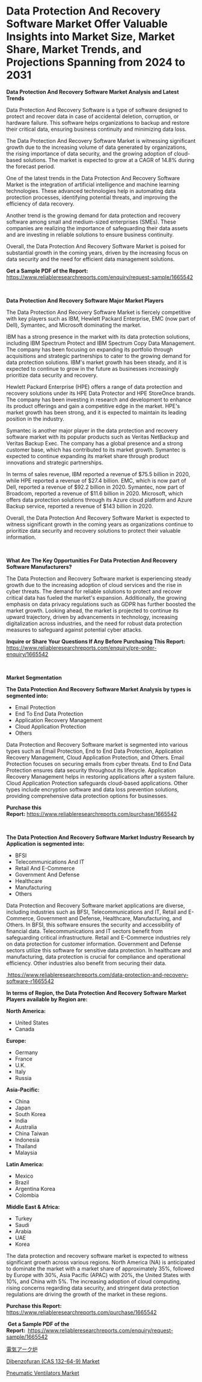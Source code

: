 <p><h1>Data Protection And Recovery Software Market Offer Valuable Insights into Market Size, Market Share, Market Trends, and Projections Spanning from 2024 to 2031</h1></p><p><strong>Data Protection And Recovery Software Market Analysis and Latest Trends</strong></p>
<p><p>Data Protection And Recovery Software is a type of software designed to protect and recover data in case of accidental deletion, corruption, or hardware failure. This software helps organizations to backup and restore their critical data, ensuring business continuity and minimizing data loss.</p><p>The Data Protection And Recovery Software Market is witnessing significant growth due to the increasing volume of data generated by organizations, the rising importance of data security, and the growing adoption of cloud-based solutions. The market is expected to grow at a CAGR of 14.8% during the forecast period.</p><p>One of the latest trends in the Data Protection And Recovery Software Market is the integration of artificial intelligence and machine learning technologies. These advanced technologies help in automating data protection processes, identifying potential threats, and improving the efficiency of data recovery.</p><p>Another trend is the growing demand for data protection and recovery software among small and medium-sized enterprises (SMEs). These companies are realizing the importance of safeguarding their data assets and are investing in reliable solutions to ensure business continuity.</p><p>Overall, the Data Protection And Recovery Software Market is poised for substantial growth in the coming years, driven by the increasing focus on data security and the need for efficient data management solutions.</p></p>
<p><strong>Get a Sample PDF of the Report:&nbsp;</strong> <a href="https://www.reliableresearchreports.com/enquiry/request-sample/1665542">https://www.reliableresearchreports.com/enquiry/request-sample/1665542</a></p>
<p>&nbsp;</p>
<p><strong>Data Protection And Recovery Software Major Market Players</strong></p>
<p><p>The Data Protection And Recovery Software Market is fiercely competitive with key players such as IBM, Hewlett Packard Enterprise, EMC (now part of Dell), Symantec, and Microsoft dominating the market. </p><p>IBM has a strong presence in the market with its data protection solutions, including IBM Spectrum Protect and IBM Spectrum Copy Data Management. The company has been focusing on expanding its portfolio through acquisitions and strategic partnerships to cater to the growing demand for data protection solutions. IBM's market growth has been steady, and it is expected to continue to grow in the future as businesses increasingly prioritize data security and recovery.</p><p>Hewlett Packard Enterprise (HPE) offers a range of data protection and recovery solutions under its HPE Data Protector and HPE StoreOnce brands. The company has been investing in research and development to enhance its product offerings and gain a competitive edge in the market. HPE's market growth has been strong, and it is expected to maintain its leading position in the industry.</p><p>Symantec is another major player in the data protection and recovery software market with its popular products such as Veritas NetBackup and Veritas Backup Exec. The company has a global presence and a strong customer base, which has contributed to its market growth. Symantec is expected to continue expanding its market share through product innovations and strategic partnerships.</p><p>In terms of sales revenue, IBM reported a revenue of $75.5 billion in 2020, while HPE reported a revenue of $27.4 billion. EMC, which is now part of Dell, reported a revenue of $92.2 billion in 2020. Symantec, now part of Broadcom, reported a revenue of $11.6 billion in 2020. Microsoft, which offers data protection solutions through its Azure cloud platform and Azure Backup service, reported a revenue of $143 billion in 2020. </p><p>Overall, the Data Protection And Recovery Software Market is expected to witness significant growth in the coming years as organizations continue to prioritize data security and recovery solutions to protect their valuable information.</p></p>
<p>&nbsp;</p>
<p><strong>What Are The Key Opportunities For Data Protection And Recovery Software Manufacturers?</strong></p>
<p><p>The Data Protection and Recovery Software market is experiencing steady growth due to the increasing adoption of cloud services and the rise in cyber threats. The demand for reliable solutions to protect and recover critical data has fueled the market's expansion. Additionally, the growing emphasis on data privacy regulations such as GDPR has further boosted the market growth. Looking ahead, the market is projected to continue its upward trajectory, driven by advancements in technology, increasing digitalization across industries, and the need for robust data protection measures to safeguard against potential cyber attacks.</p></p>
<p><strong>Inquire or Share Your Questions If Any Before Purchasing This Report:</strong> <a href="https://www.reliableresearchreports.com/enquiry/pre-order-enquiry/1665542">https://www.reliableresearchreports.com/enquiry/pre-order-enquiry/1665542</a></p>
<p>&nbsp;</p>
<p><strong>Market Segmentation</strong></p>
<p><strong>The Data Protection And Recovery Software Market Analysis by types is segmented into:</strong></p>
<p><ul><li>Email Protection</li><li>End To End Data Protection</li><li>Application Recovery Management</li><li>Cloud Application Protection</li><li>Others</li></ul></p>
<p><p>Data Protection and Recovery Software market is segmented into various types such as Email Protection, End to End Data Protection, Application Recovery Management, Cloud Application Protection, and Others. Email Protection focuses on securing emails from cyber threats. End to End Data Protection ensures data security throughout its lifecycle. Application Recovery Management helps in restoring applications after a system failure. Cloud Application Protection safeguards cloud-based applications. Other types include encryption software and data loss prevention solutions, providing comprehensive data protection options for businesses.</p></p>
<p><strong>Purchase this Report:&nbsp;</strong><a href="https://www.reliableresearchreports.com/purchase/1665542">https://www.reliableresearchreports.com/purchase/1665542</a></p>
<p>&nbsp;</p>
<p><strong>The Data Protection And Recovery Software Market Industry Research by Application is segmented into:</strong></p>
<p><ul><li>BFSI</li><li>Telecommunications And IT</li><li>Retail And E-Commerce</li><li>Government And Defense</li><li>Healthcare</li><li>Manufacturing</li><li>Others</li></ul></p>
<p><p>Data Protection and Recovery Software market applications are diverse, including industries such as BFSI, Telecommunications and IT, Retail and E-Commerce, Government and Defense, Healthcare, Manufacturing, and Others. In BFSI, this software ensures the security and accessibility of financial data. Telecommunications and IT sectors benefit from safeguarding critical infrastructure. Retail and E-Commerce industries rely on data protection for customer information. Government and Defense sectors utilize this software for sensitive data protection. In healthcare and manufacturing, data protection is crucial for compliance and operational efficiency. Other industries also benefit from securing their data.</p></p>
<p><a href="https://www.reliableresearchreports.com/data-protection-and-recovery-software-r1665542">&nbsp;https://www.reliableresearchreports.com/data-protection-and-recovery-software-r1665542</a></p>
<p><strong>In terms of Region, the Data Protection And Recovery Software Market Players available by Region are:</strong></p>
<p>
    <p> <strong> North America: </strong>
        <ul>
            <li>United States</li>
            <li>Canada</li>
        </ul>
        </p> 
    <p> <strong> Europe: </strong>
        <ul>
            <li>Germany</li>
            <li>France</li>
            <li>U.K.</li>
            <li>Italy</li>
            <li>Russia</li>
        </ul>
        </p> 
    <p> <strong> Asia-Pacific: </strong>
        <ul>
            <li>China</li>
            <li>Japan</li>
            <li>South Korea</li>
            <li>India</li>
            <li>Australia</li>
            <li>China Taiwan</li>
            <li>Indonesia</li>
            <li>Thailand</li>
            <li>Malaysia</li>
        </ul>
        </p> 
    <p> <strong> Latin America: </strong>
        <ul>
            <li>Mexico</li>
            <li>Brazil</li>
            <li>Argentina Korea</li>
            <li>Colombia</li>
        </ul>
        </p> 
    <p> <strong> Middle East & Africa: </strong>
        <ul>
            <li>Turkey</li>
            <li>Saudi</li>
            <li>Arabia</li>
            <li>UAE</li>
            <li>Korea</li>
        </ul>
    </p>
    </p>
<p><p>The data protection and recovery software market is expected to witness significant growth across various regions. North America (NA) is anticipated to dominate the market with a market share of approximately 35%, followed by Europe with 30%, Asia Pacific (APAC) with 20%, the United States with 10%, and China with 5%. The increasing adoption of cloud computing, rising concerns regarding data security, and stringent data protection regulations are driving the growth of the market in these regions.</p></p>
<p><strong>Purchase this Report: </strong><a href="https://www.reliableresearchreports.com/purchase/1665542">https://www.reliableresearchreports.com/purchase/1665542</a></p>
<p>&nbsp;<strong>Get a Sample PDF of the Report:&nbsp;&nbsp;</strong><a href="https://www.reliableresearchreports.com/enquiry/request-sample/1665542">https://www.reliableresearchreports.com/enquiry/request-sample/1665542</a></p>
<p><strong></strong></p>
<p><p><a href="https://github.com/ihabdkwlxs948/Market-Research-Report-List-2/blob/main/118063359861.md">電気アーク炉</a></p><p><a href="https://issuu.com/reportprime-2/docs/dibenzofuran-cas-132-64-9-market-size-2030.pptx">Dibenzofuran (CAS 132-64-9) Market</a></p><p><a href="https://view.publitas.com/reportprime-1/pneumatic-ventilators-market-competitive-analysis-market-trends-and-forecast-to-2031/">Pneumatic Ventilators Market</a></p></p>
